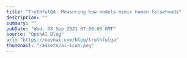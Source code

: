 ```yaml
---
title: "TruthfulQA: Measuring how models mimic human falsehoods"
description: ""
summary: ""
pubDate: "Wed, 08 Sep 2021 07:00:00 GMT"
source: "OpenAI Blog"
url: "https://openai.com/blog/truthfulqa"
thumbnail: "/assets/ai-icon.png"
---
```


